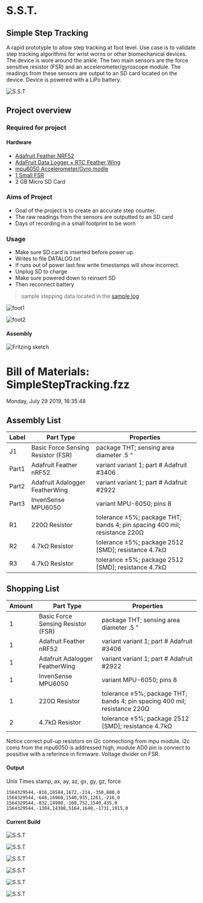 #  S.S.T.
## Simple Step Tracking

A rapid prototyple to allow step tracking at foot level. Use case is to validate step tracking algorithms for wrist worns or other biomechanical devices. The device is wore around the ankle. The two main sensors are the force sensitive resistor (FSR) and an accelerometer/gyroscope module. The readings from these sensors are output to an SD card located on the device. Device is powered with a LiPo battery.

![S.S.T ](images/steptrackerimage.png)

## Project overview
### Required for project 
#### Hardware
- [Adafruit Feather NRF52](https://learn.adafruit.com/bluefruit-nrf52-feather-learning-guide?view=all)
-  [AdaFruit Data Logger + RTC Feather Wing](https://www.adafruit.com/product/2922)
- [mpu6050 Accelerometer/Gyro modle](https://store.invensense.com/datasheets/invensense/MPU-6050_DataSheet_V3%204.pdf)
- [1 Small FSR](https://www.adafruit.com/product/166?gclid=Cj0KCQjwj_XpBRCCARIsAItJiuTcrXpMGNeuTHYRj1z0Lm8RHtkYdx6qYQlsoPKe9_s6JMVDyEAw94IaAk0qEALw_wcB)
- 2 GB Micro SD Card

### Aims of Project
- Goal of the project is to create an accurate step counter. 
- The raw readings from the sensors are outputted to an SD card
- Days of recording in a small footprint to be worn

### Usage
- Make sure SD card is inserted before power up. 
- Writes to file DATALOG.txt
- If runs out of power last few write timestamps will show incorrect.
- Unplug SD to charge
- Make sure powered down to reinsert SD
- Then reconnect battery

> sample stepping data located in the [sample log](SampleLogs/Steps21.txt)

![foot1](images/foot1.jpg)

![foot2](images/foot1.jpg)




#### Assembly
![Fritzing sketch](images/SimpleStepTracking_bb.png)

<body>
<h1>Bill of Materials: SimpleStepTracking.fzz</h1>
<p class="meta">Monday, July 29 2019, 16:35:48</p>
<h2>Assembly List</h2>
<table>

  <thead>
   <tr>
    <th>Label</th>
    <th>Part Type</th>
    <th>Properties</th>
    </tr>
  </thead>
  <tbody>
  <tr>
    <td>J1</td>
    <td>Basic Force Sensing Resistor (FSR)</td>
    <td class="props">package THT; sensing area diameter .5 "</td>
</tr><tr>
    <td>Part1</td>
    <td>Adafruit Feather nRF52</td>
    <td class="props">variant variant 1; part # Adafruit #3406</td>
</tr><tr>
    <td>Part2</td>
    <td>Adafruit Adalogger FeatherWing</td>
    <td class="props">variant variant 1; part # Adafruit #2922</td>
</tr><tr>
    <td>Part3</td>
    <td>InvenSense MPU6050</td>
    <td class="props">variant MPU-6050; pins 8</td>
</tr><tr>
    <td>R1</td>
    <td>220Ω Resistor</td>
    <td class="props">tolerance ±5%; package THT; bands 4; pin spacing 400 mil; resistance 220Ω</td>
</tr><tr>
    <td>R2</td>
    <td>4.7kΩ Resistor</td>
    <td class="props">tolerance ±5%; package 2512 [SMD]; resistance 4.7kΩ</td>
</tr><tr>
    <td>R3</td>
    <td>4.7kΩ Resistor</td>
    <td class="props">tolerance ±5%; package 2512 [SMD]; resistance 4.7kΩ</td>
</tr>
  </tbody>
</table>
<h2>Shopping List</h2>
<table>
  <thead>
	<tr>
    <th>Amount</th>
    <th>Part Type</th>
    <th>Properties</th>
    </tr>
  </thead>
  <tbody>
<tr>
    <td>1</td>
    <td>Basic Force Sensing Resistor (FSR)</td>
    <td class="props">package THT; sensing area diameter .5 "</td>
</tr><tr>
    <td>1</td>
    <td>Adafruit Feather nRF52</td>
    <td class="props">variant variant 1; part # Adafruit #3406</td>
</tr><tr>
    <td>1</td>
    <td>Adafruit Adalogger FeatherWing</td>
    <td class="props">variant variant 1; part # Adafruit #2922</td>
</tr><tr>
    <td>1</td>
    <td>InvenSense MPU6050</td>
    <td class="props">variant MPU-6050; pins 8</td>
</tr><tr>
    <td>1</td>
    <td>220Ω Resistor</td>
    <td class="props">tolerance ±5%; package THT; bands 4; pin spacing 400 mil; resistance 220Ω</td>
</tr><tr>
    <td>2</td>
    <td>4.7kΩ Resistor</td>
    <td class="props">tolerance ±5%; package 2512 [SMD]; resistance 4.7kΩ</td>
</tr>
  </tbody>
</table>
</body>
</html>

Notice correct pull-up resistors on i2c connectiong from mpu module. i2c coms from the mpu6050 is addressed high, module AD0 pin is connect to possitive with a referince in firmware. Voltage divider on FSR.

#### Output
Unix Times stamp, ax, ay, az, gx, gy, gz, force
```
1564329544,-816,16584,1672,-214,-350,880,0
1564329544,-648,16960,1540,935,1261,-216,0
1564329544,-832,14980,-168,752,1540,435,0
1564329544,-1304,14308,5164,1640,-1731,1915,0
```

#### Current Build

![S.S.T ](images/sst1.jpg)

![S.S.T ](images/sst2.jpg)

![S.S.T ](images/sst3.jpg)

![S.S.T ](images/sst4.jpg)

![S.S.T ](images/sst5.jpg)

![S.S.T ](images/sst6.jpg)